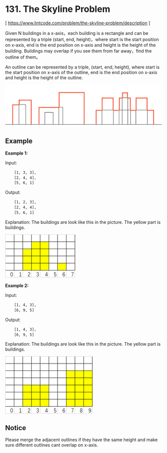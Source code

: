 # 131. The Skyline Problem
[ https://www.lintcode.com/problem/the-skyline-problem/description ]

Given N buildings in a x-axis，each building is a rectangle and can be represented by a triple (start, end, height)，where start is the start position on x-axis, end is the end position on x-axis and height is the height of the building. Buildings may overlap if you see them from far away，find the outline of them。

An outline can be represented by a triple, (start, end, height), where start is the start position on x-axis of the outline, end is the end position on x-axis and height is the height of the outline.

![skyline](https://github.com/samuelfujie/LintCode/blob/master/131_The_Skyline_Problem/skyline.jpg?raw=true)

## Example
**Example 1:**

Input:
```sh
    [1, 3, 3],
    [2, 4, 4],
    [5, 6, 1]
```
Output:
```sh
    [1, 2, 3],
    [2, 4, 4],
    [5, 6, 1]
```
Explanation: The buildings are look like this in the picture. The yellow part is buildings.

![example1](https://github.com/samuelfujie/LintCode/blob/master/131_The_Skyline_Problem/example1.jpg?raw=true)

**Example 2:**

Input:
```sh
    [1, 4, 3],
    [6, 9, 5]
```
Output:
```sh
    [1, 4, 3],
    [6, 9, 5]
```
Explanation: The buildings are look like this in the picture. The yellow part is buildings.

![example2](https://github.com/samuelfujie/LintCode/blob/master/131_The_Skyline_Problem/example2.jpg?raw=true)

## Notice
Please merge the adjacent outlines if they have the same height and make sure different outlines cant overlap on x-axis.